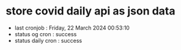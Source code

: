 # store covid daily api as json data

- last cronjob : Friday, 22 March 2024 00:53:10
- status og cron : success
- status daily cron : success
      
      
